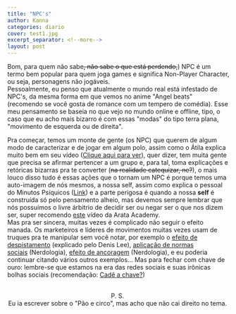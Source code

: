 ```yaml
---
title: "NPC's"
author: Kanna
categories: diario
cover: test1.jpg
excerpt_separator: <!--more-->
layout: post
---
```


Bom, para quem não sabe<strike>, não sabe o que está perdendo,</strike>) NPC é um termo bem popular para quem joga games e significa Non-Player Character, ou seja, personagens não jogáveis.<br />
Pessoalmente, eu penso que atualmente o mundo real está infestado de NPC's, da mesma forma em que vemos no anime "Angel beats" (recomendo se você gosta de romance com um tempero de comédia). Esse meu pensamento se baseia no que vejo no mundo online e offline, tipo, o caso que eu acho mais bizarro é com essas "modas" do tipo terra plana, "movimento de esquerda ou de direita".
<!--more-->
Pra começar, temos um monte de gente (os NPC) que querem de algum modo de caracterizar e de jogar em algum polo, assim como o Átila explica muito bem em seu vídeo (<a href="https://youtu.be/vF68ZBHnB_8">Clique aqui para ver</a>), quer dizer, tem muita gente que precisa se afirmar pertencer a um grupo e, para tal, toma explicações e retóricas bizarras pra te converter (<strike>na realidade catequizar, ne?</strike>), o mais louco disso tudo é essas ações que o tornam um NPC é porque temos uma auto-imagem de nós mesmos, a nossa self, assim como explica o pessoal do Minutos Psíquicos (<a href="https://youtu.be/5cqGtelACtk">Link</a>) e a parte perigosa é quando a nossa __self__ é construída só pelo pensamento alheio, mas devemos sempre lembrar que nós possuímos o livre árbitrio de decidir ser ou negar ser o que nos dizem ser, super recomendo&nbsp;<a href="https://youtu.be/JAuFfZ-ZtTk">este</a>&nbsp;vídeo da Arata Academy.<br />
Mas pra ser sincera, muitas vezes é complicado não seguir o efeito manada. Os marketeiros e líderes de movimentos muitas vezes usam de truques pra te manipular sem você notar, por exemplo o&nbsp;<a href="https://youtu.be/HwD66V2Qf-I">efeito de despistamento</a>&nbsp;(explicado pelo Denis Lee),&nbsp;<a href="https://youtu.be/WzYXU2b_6cM">aplicação de normas sociais</a>&nbsp;(Nerdologia),&nbsp;<a href="https://youtu.be/4YwPyZf-DDI">efeito de ancoragem</a>&nbsp;(Nerdologia), e eu poderia continuar citando vários outros exemplos... Mas para fechar com chave de ouro: lembre-se que estamos na era das redes sociais e suas irônicas bolhas sociais (recomendação:&nbsp;<a href="https://youtu.be/4TrIiMgar2g">Cadê a chave?</a>)<br />
<br />
<div style="text-align: center;">
P. S.&nbsp;</div>
<div style="text-align: center;">
Eu ia escrever sobre o "Pão e circo", mas acho que não cai direito no tema.&nbsp;</div>
